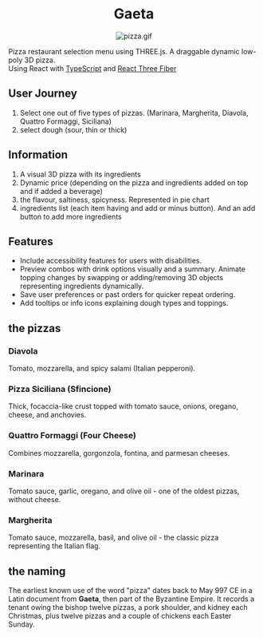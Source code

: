 <div align="center">
<h1>Gaeta</h1>

![pizza.gif]()
</div>

Pizza restaurant selection menu using THREE.js. A draggable dynamic low-poly 3D pizza.  
Using React with [TypeScript](https://www.typescriptlang.org/) and [React Three Fiber](https://r3f.docs.pmnd.rs/getting-started/introduction)

## User Journey

1. Select one out of five types of pizzas. (Marinara, Margherita, Diavola, Quattro Formaggi, Siciliana)
2. select dough (sour, thin or thick)

## Information

1. A visual 3D pizza with its ingredients
2. Dynamic price (depending on the pizza and ingredients added on top and if added a beverage)
3. the flavour, saltiness, spicyness. Represented in pie chart
4. ingredients list (each item having and add or minus button). And an add button to add more ingredients

## Features

- Include accessibility features for users with disabilities.
- Preview combos with drink options visually and a summary. Animate topping changes by swapping or adding/removing 3D objects representing ingredients dynamically.
- Save user preferences or past orders for quicker repeat ordering.
- Add tooltips or info icons explaining dough types and toppings.

## the pizzas

### Diavola
Tomato, mozzarella, and spicy salami (Italian pepperoni).

### Pizza Siciliana (Sfincione)
Thick, focaccia-like crust topped with tomato sauce, onions, oregano, cheese, and anchovies.

### Quattro Formaggi (Four Cheese)
Combines mozzarella, gorgonzola, fontina, and parmesan cheeses.

### Marinara
Tomato sauce, garlic, oregano, and olive oil - one of the oldest pizzas, without cheese.

### Margherita
Tomato sauce, mozzarella, basil, and olive oil - the classic pizza representing the Italian flag.

## the naming

The earliest known use of the word "pizza" dates back to May 997 CE in a Latin document from **Gaeta**, then part of the Byzantine Empire. It records a tenant owing the bishop twelve pizzas, a pork shoulder, and kidney each Christmas, plus twelve pizzas and a couple of chickens each Easter Sunday.
